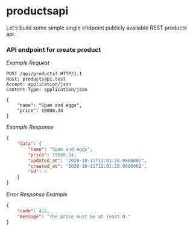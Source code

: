 # productsapi
Let’s build some simple single endpoint publicly available REST products api.


### API endpoint for create product

*Example Request*
```HTTP
POST /api/products? HTTP/1.1
Host: productsapi.test
Accept: application/json
Content-Type: application/json

{
    "name": "Spam and eggs",
    "price": 19000.34
}
```

*Example Response*
```json
{
    "data": {
        "name": "Spam and eggs",
        "price": 19000.34,
        "updated_at": "2020-10-11T13:01:28.000000Z",
        "created_at": "2020-10-11T13:01:28.000000Z",
        "id": 3
    }
}
```

*Error Response Example*
```json
{
    "code": 422,
    "message": "The price must be at least 0."
}
```
